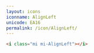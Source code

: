 ```yaml
---
layout: icons
iconname: AlignLeft
unicode: EA16
permalink: /icon/AlignLeft/
---
```


``` html
<i class="mi mi-AlignLeft"></i>
```
